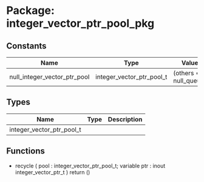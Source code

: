 # Package: integer_vector_ptr_pool_pkg

## Constants

| Name                         | Type                      | Value                   | Description |
| ---------------------------- | ------------------------- | ----------------------- | ----------- |
| null_integer_vector_ptr_pool | integer_vector_ptr_pool_t |  (others => null_queue) |             |
## Types

| Name                      | Type | Description |
| ------------------------- | ---- | ----------- |
| integer_vector_ptr_pool_t |      |             |
## Functions
- recycle <font id="function_arguments">( pool         : integer_vector_ptr_pool_t; variable ptr : inout integer_vector_ptr_t ) </font> <font id="function_return">return ()</font>
